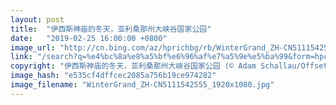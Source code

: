 ```yaml
---
layout: post
title:  "伊西斯神庙的冬天，亚利桑那州大峡谷国家公园"
date:   "2019-02-25 16:00:00 +0800"
image_url: "http://cn.bing.com/az/hprichbg/rb/WinterGrand_ZH-CN5111542555_1920x1080.jpg"
link: "/search?q=%e4%bc%8a%e8%a5%bf%e6%96%af%e7%a5%9e%e5%ba%99&form=hpcapt&mkt=zh-cn"
copyright: "伊西斯神庙的冬天，亚利桑那州大峡谷国家公园 (© Adam Schallau/Offset)"
image_hash: "e535cf4dffcec2085a756b19ce974282"
image_filename: "WinterGrand_ZH-CN5111542555_1920x1080.jpg"
---
```

